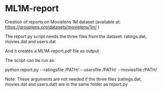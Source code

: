 # ML1M-report
Creation of reports on Movielens 1M dataset (available at: https://grouplens.org/datasets/movielens/1m/ )

The report.py script needs the three files from the dataset: ratings.dat, movies.dat and users.dat

And it creates a ML1M-report.pdf file as output

The script can be run as:

python report.py --ratingsfile /PATH/ --usersfile /PATH/ --moviesfile /PATH/

Note: These arguments are not needed if the three files (ratings.dat, movies.dat and users.dat) are in the same folder as report.py
